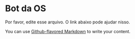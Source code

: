 # Bot da OS

Por favor, edite esse arquivo. O link abaixo pode ajudar nisso.

You can use [Github-flavored Markdown](https://guides.github.com/features/mastering-markdown/)
to write your content.
